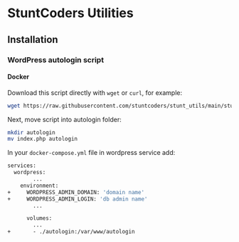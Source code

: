 # StuntCoders Utilities

## Installation

### WordPress autologin script

#### Docker

Download this script directly with ``wget`` or ``curl``, for example:

```bash
wget https://raw.githubusercontent.com/stuntcoders/stunt_utils/main/stunt_wp_autologin/index.php
```

Next, move script into autologin folder:

```bash
mkdir autologin
mv index.php autologin
```

In your ``docker-compose.yml`` file in wordpress service add:

```Dockerfile
services:
  wordpress:
        ...
    environment:
+     WORDPRESS_ADMIN_DOMAIN: 'domain name'
+     WORDPRESS_ADMIN_LOGIN: 'db admin name'
        ...

      volumes:
        ... 
+       - ./autologin:/var/www/autologin
```
